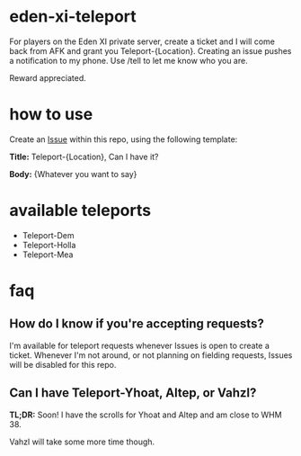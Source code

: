 # eden-xi-teleport
For players on the Eden XI private server, create a ticket and I will come back from AFK and grant you Teleport-{Location}. Creating an issue pushes a notification to my phone. Use /tell to let me know who you are. 

Reward appreciated.

# how to use
Create an [Issue](https://github.com/AndrewDiMola/eden-xi-teleport/issues) within this repo, using the following template:

**Title:** Teleport-{Location}, Can I have it?

**Body:** {Whatever you want to say}

# available teleports
* Teleport-Dem
* Teleport-Holla
* Teleport-Mea

# faq

## How do I know if you're accepting requests?
I'm available for teleport requests whenever Issues is open to create a ticket. Whenever I'm not around, or not planning on fielding requests, Issues will be disabled for this repo.

## Can I have Teleport-Yhoat, Altep, or Vahzl?
**TL;DR:** Soon! I have the scrolls for Yhoat and Altep and am close to WHM 38. 

Vahzl will take some more time though. 
